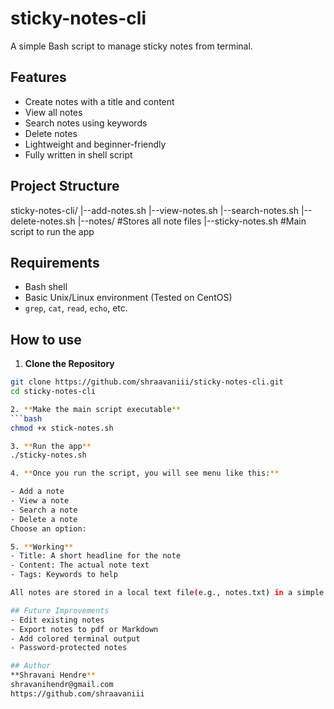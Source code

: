 # sticky-notes-cli
A simple Bash script to manage sticky notes from terminal.

## Features
- Create notes with a title and content
- View all notes
- Search notes using keywords
- Delete notes
- Lightweight and beginner-friendly
- Fully written in shell script

## Project Structure
sticky-notes-cli/
 |--add-notes.sh
 |--view-notes.sh
 |--search-notes.sh
 |--delete-notes.sh
 |--notes/        #Stores all note files
 |--sticky-notes.sh      #Main script to run the app

 ## Requirements
 - Bash shell
 - Basic Unix/Linux environment (Tested on CentOS)
 - `grep`, `cat`, `read`, `echo`, etc.

## How to use
1. **Clone the Repository**
```bash
git clone https://github.com/shraavaniii/sticky-notes-cli.git
cd sticky-notes-cli

2. **Make the main script executable**
```bash
chmod +x stick-notes.sh

3. **Run the app**
./sticky-notes.sh

4. **Once you run the script, you will see menu like this:**

- Add a note
- View a note
- Search a note
- Delete a note
Choose an option:

5. **Working**
- Title: A short headline for the note
- Content: The actual note text
- Tags: Keywords to help

All notes are stored in a local text file(e.g., notes.txt) in a simple readable format.

## Future Improvements
- Edit existing notes
- Export notes to pdf or Markdown
- Add colored terminal output
- Password-protected notes

## Author
**Shravani Hendre**
shravanihendr@gmail.com
https://github.com/shraavaniii
